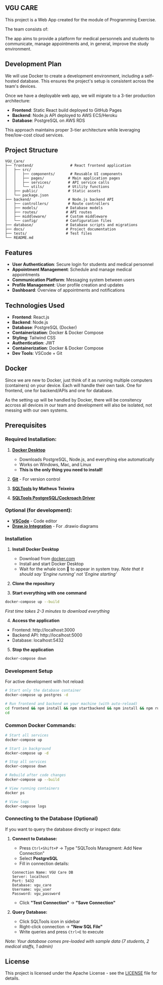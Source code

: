 ## **VGU CARE** ##

This project is a Web App created for the module of Programming Exercise.

The team consists of:
<!-- BLANK -->

The app aims to provide a platform for medical personnels and students to communicate, manage appointments and, in general, improve the study environment.

## Development Plan

We will use Docker to create a development environment, including a self-hosted database. This ensures the project's setup is consistent across the team's devices. 

Once we have a deployable web app, we will migrate to a 3-tier production architecture:
- **Frontend**: Static React build deployed to GitHub Pages
- **Backend**: Node.js API deployed to AWS ECS/Heroku 
- **Database**: PostgreSQL on AWS RDS

This approach maintains proper 3-tier architecture while leveraging free/low-cost cloud services.

## Project Structure

```
VGU_Care/
├── frontend/                 # React frontend application
│   ├── src/
│   │   ├── components/       # Reusable UI components
│   │   ├── pages/           # Main application pages
│   │   ├── services/        # API service calls
│   │   └── utils/           # Utility functions
│   ├── public/              # Static assets
│   └── package.json
├── backend/                 # Node.js backend API
│   ├── controllers/         # Route controllers
│   ├── models/             # Database models
│   ├── routes/             # API routes
│   ├── middleware/         # Custom middleware
│   └── config/             # Configuration files
├── database/               # Database scripts and migrations
├── docs/                   # Project documentation
├── tests/                  # Test files
└── README.md
```

## Features

- **User Authentication**: Secure login for students and medical personnel
- **Appointment Management**: Schedule and manage medical appointments
- **Communication Platform**: Messaging system between users
- **Profile Management**: User profile creation and updates
- **Dashboard**: Overview of appointments and notifications

## Technologies Used

- **Frontend**: React.js
- **Backend**: Node.js
- **Database**: PostgreSQL (Docker)
- **Containerization**: Docker & Docker Compose
- **Styling**: Tailwind CSS
- **Authentication**: JWT
- **Containerization**: Docker & Docker Compose
- **Dev Tools**: VSCode + Git

## Docker

Since we are new to Docker, just think of it as running multiple computers (containers) on your device. Each will handle their own task. One for frontend, one for backend/APIs and one for database.

As the setting up will be handled by Docker, there will be consitency accross all devices in our team and development will also be isolated, not messing with our own systems.


## Prerequisites

### Required Installation:
1. **[Docker Desktop](https://www.docker.com/get-started)** 
   - Downloads PostgreSQL, Node.js, and everything else automatically
   - Works on Windows, Mac, and Linux
   - **This is the only thing you need to install!**

2. **[Git](https://git-scm.com/)** - For version control

3. **[SQLTools](https://marketplace.visualstudio.com/items?itemName=mtxr.sqltools) by Matheus Teixeira**

4. **[SQLTools PostgreSQL/Cockroach Driver](https://marketplace.visualstudio.com/items?itemName=mtxr.sqltools-driver-pg)**


### Optional (for development):
- **[VSCode](https://code.visualstudio.com/)** - Code editor
- **[Draw.io Integration](https://marketplace.visualstudio.com/items?itemName=hediet.vscode-drawio)** - For .drawio diagrams

### Installation

1. **Install Docker Desktop**
   - Download from [docker.com](https://www.docker.com/get-started)
   - Install and start Docker Desktop
   - Wait for the whale icon 🐋 to appear in system tray. 
   *Note that it should say 'Engine running' not 'Engine starting'* 

2. **Clone the repository**

3. **Start everything with one command**
```bash
docker-compose up --build
```
*First time takes 2-3 minutes to download everything*

4. **Access the application**
- Frontend: http://localhost:3000
- Backend API: http://localhost:5000
- Database: localhost:5432

5. **Stop the application**
```bash
docker-compose down
```

### Development Setup

For active development with hot reload:
```bash
# Start only the database container
docker-compose up postgres -d

# Run frontend and backend on your machine (with auto-reload)
cd frontend && npm install && npm startbackend && npm install && npm run dev
cd 
```

### Common Docker Commands:
```bash
# Start all services
docker-compose up

# Start in background
docker-compose up -d

# Stop all services
docker-compose down

# Rebuild after code changes
docker-compose up --build

# View running containers
docker ps

# View logs
docker-compose logs
```

### Connecting to the Database (Optional)

If you want to query the database directly or inspect data:

1. **Connect to Database:**
   - Press `Ctrl+Shift+P` → Type "SQLTools Managment: Add New Connection"
   - Select **PostgreSQL**
   - Fill in connection details:

   ```
   Connection Name: VGU Care DB
   Server: localhost
   Port: 5432
   Database: vgu_care
   Username: vgu_user
   Password: vgu_password
   ```
   - Click **"Test Connection"** → **"Save Connection"**

2. **Query Database:**
   - Click SQLTools icon in sidebar
   - Right-click connection → **"New SQL File"**
   - Write queries and press `Ctrl+E` to execute

*Note: Your database comes pre-loaded with sample data (7 students, 2 medical staffs, 1 admin)*


## License

This project is licensed under the Apache License - see the [LICENSE](LICENSE) file for details.

